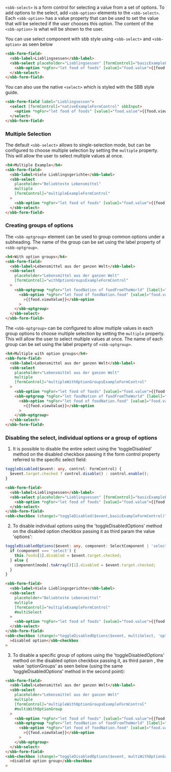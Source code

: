 `<sbb-select>` is a form control for selecting a value from a set of options.
To add options to the select, add `<sbb-option>` elements to the `<sbb-select>`.
Each `<sbb-option>` has a value property that can be used to set the value that will be selected
if the user chooses this option. The content of the `<sbb-option>` is what will be shown to the
user.

You can use select component with sbb style using `<sbb-select>` and `<sbb-option>` as seen below

```html
<sbb-form-field>
  <sbb-label>Lieblingsessen</sbb-label>
  <sbb-select placeholder="Lieblingsessen" [formControl]="basicExampleFormControl">
    <sbb-option *ngFor="let food of foods" [value]="food.value">{{food.viewValue}}</sbb-option>
  </sbb-select>
</sbb-form-field>
```

You can also use the native `<select>` which is styled with the SBB style guide.

```html
<sbb-form-field label="Lieblingsessen">
  <select [formControl]="nativeExampleFormControl" sbbInput>
    <option *ngFor="let food of foods" [value]="food.value">{{food.viewValue}}</option>
  </select>
</sbb-form-field>
```

### Multiple Selection

The default `<sbb-select>` allows to single-selection mode, but can be configured to choose
multiple selection by setting the `multiple` property. This will allow the user to select
multiple values at once.

```html
<h4>Multiple Example</h4>
<sbb-form-field>
  <sbb-label>Viele Lieblingsgerichte</sbb-label>
  <sbb-select
    placeholder="Beliebteste Lebensmittel"
    multiple
    [formControl]="multipleExampleFormControl"
  >
    <sbb-option *ngFor="let food of foods" [value]="food.value">{{food.viewValue}}</sbb-option>
  </sbb-select>
</sbb-form-field>
```

### Creating groups of options

The `<sbb-optgroup>` element can be used to group common options under a subheading.
The name of the group can be set using the label property of `<sbb-optgroup>`.

```html
<h4>With option groups</h4>
<sbb-form-field>
  <sbb-label>Lebensmittel aus der ganzen Welt</sbb-label>
  <sbb-select
    placeholder="Lebensmittel aus der ganzen Welt"
    [formControl]="withOptionGroupsExampleFormControl"
  >
    <sbb-optgroup *ngFor="let foodNation of foodFromTheWorld" [label]="foodNation.nation">
      <sbb-option *ngFor="let food of foodNation.food" [value]="food.value"
        >{{food.viewValue}}</sbb-option
      >
    </sbb-optgroup>
  </sbb-select>
</sbb-form-field>
```

The `<sbb-optgroup>` can be configured to allow multiple values in each group options to
choose multiple selection by setting the `multiple` property. This will allow the user to
select multiple values at once. The name of each group can be set using the label property
of `<sbb-optgroup>`.

```html
<h4>Multiple with option groups</h4>
<sbb-form-field>
  <sbb-label>Lebensmittel aus der ganzen Welt</sbb-label>
  <sbb-select
    placeholder="Lebensmittel aus der ganzen Welt"
    multiple
    [formControl]="multipleWithOptionGroupsExampleFormControl"
  >
    <sbb-option *ngFor="let food of foods" [value]="food.value">{{food.viewValue}}</sbb-option>
    <sbb-optgroup *ngFor="let foodNation of foodFromTheWorld" [label]="foodNation.nation">
      <sbb-option *ngFor="let food of foodNation.food" [value]="food.value"
        >{{food.viewValue}}</sbb-option
      >
    </sbb-optgroup>
  </sbb-select>
</sbb-form-field>
```

### Disabling the select, individual options or a group of options

1. It is possible to disable the entire select using the 'toggleDisabled' method on the disabled
   checkbox passing it the form control property referred to the specific select field:

```ts
toggleDisabled($event: any, control: FormControl) {
  $event.target.checked ? control.disable() : control.enable();
}
```

```html
<sbb-form-field>
  <sbb-label>Lieblingsessen</sbb-label>
  <sbb-select placeholder="Lieblingsessen" [formControl]="basicExampleFormControl">
    <sbb-option *ngFor="let food of foods" [value]="food.value">{{food.viewValue}}</sbb-option>
  </sbb-select>
</sbb-form-field>
<sbb-checkbox (change)="toggleDisabled($event,basicExampleFormControl)">disabled</sbb-checkbox>
```

2. To disable individual options using the 'toggleDisabledOptions' method on the disabled option
   checkbox passing it as third param the value 'options':

```ts
toggleDisabledOptions($event: any, component: SelectComponent | 'select', mode: 'options' | 'optionGroups') {
  if (component === 'select') {
    this.foods[1].disabled = $event.target.checked;
  } else {
    component[mode].toArray()[1].disabled = $event.target.checked;
  }
}
```

```html
<sbb-form-field>
  <sbb-label>Viele Lieblingsgerichte</sbb-label>
  <sbb-select
    placeholder="Beliebteste Lebensmittel"
    multiple
    [formControl]="multipleExampleFormControl"
    #multiSelect
  >
    <sbb-option *ngFor="let food of foods" [value]="food.value">{{food.viewValue}}</sbb-option>
  </sbb-select>
</sbb-form-field>
<sbb-checkbox (change)="toggleDisabledOptions($event, multiSelect, 'options')"
  >disabled option</sbb-checkbox
>
```

3. To disable a specific group of options using the 'toggleDisabledOptions' method on the disabled
   option checkbox passing it, as third param , the value 'optionGroups' as seen below (using the
   same 'toggleDisabledOptions' method in the second point):

```html
<sbb-form-field>
  <sbb-label>Lebensmittel aus der ganzen Welt</sbb-label>
  <sbb-select
    placeholder="Lebensmittel aus der ganzen Welt"
    multiple
    [formControl]="multipleWithOptionGroupsExampleFormControl"
    #multiWithOptionGroup
  >
    <sbb-option *ngFor="let food of foods" [value]="food.value">{{food.viewValue}}</sbb-option>
    <sbb-optgroup *ngFor="let foodNation of foodFromTheWorld" [label]="foodNation.nation">
      <sbb-option *ngFor="let food of foodNation.food" [value]="food.value"
        >{{food.viewValue}}</sbb-option
      >
    </sbb-optgroup>
  </sbb-select>
</sbb-form-field>
<sbb-checkbox (change)="toggleDisabledOptions($event, multiWithOptionGroup, 'optionGroups')"
  >disabled option group</sbb-checkbox
>
```
